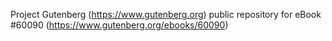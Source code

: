 Project Gutenberg (https://www.gutenberg.org) public repository for
eBook #60090 (https://www.gutenberg.org/ebooks/60090)
